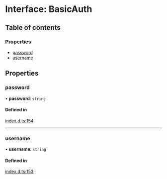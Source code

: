 # Interface: BasicAuth

## Table of contents

### Properties

- [password](BasicAuth.md#password)
- [username](BasicAuth.md#username)

## Properties

### password

• **password**: `string`

#### Defined in

[index.d.ts:154](https://github.com/mostafa/xk6-kafka/blob/main/api-docs/index.d.ts#L154)

---

### username

• **username**: `string`

#### Defined in

[index.d.ts:153](https://github.com/mostafa/xk6-kafka/blob/main/api-docs/index.d.ts#L153)
